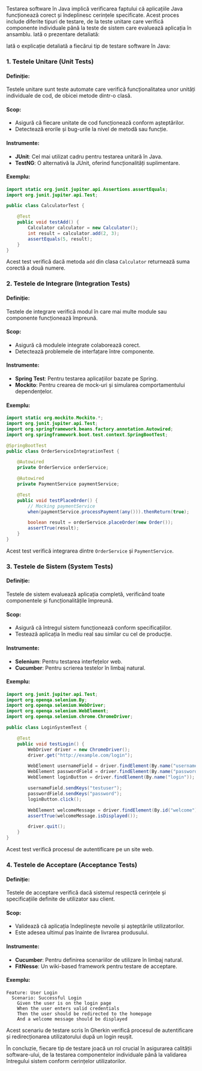 Testarea software în Java implică verificarea faptului că aplicațiile Java funcționează corect și îndeplinesc cerințele specificate. Acest proces include diferite tipuri de testare, de la teste unitare care verifică componente individuale până la teste de sistem care evaluează aplicația în ansamblu. Iată o prezentare detaliată:

Iată o explicație detaliată a fiecărui tip de testare software în Java:

### 1. **Testele Unitare (Unit Tests)**

#### Definiție:
Testele unitare sunt teste automate care verifică funcționalitatea unor unități individuale de cod, de obicei metode dintr-o clasă.

#### Scop:
- Asigură că fiecare unitate de cod funcționează conform așteptărilor.
- Detectează erorile și bug-urile la nivel de metodă sau funcție.

#### Instrumente:
- **JUnit**: Cel mai utilizat cadru pentru testarea unitară în Java.
- **TestNG**: O alternativă la JUnit, oferind funcționalități suplimentare.

#### Exemplu:
```java
import static org.junit.jupiter.api.Assertions.assertEquals;
import org.junit.jupiter.api.Test;

public class CalculatorTest {

    @Test
    public void testAdd() {
        Calculator calculator = new Calculator();
        int result = calculator.add(2, 3);
        assertEquals(5, result);
    }
}
```
Acest test verifică dacă metoda `add` din clasa `Calculator` returnează suma corectă a două numere.

### 2. **Testele de Integrare (Integration Tests)**

#### Definiție:
Testele de integrare verifică modul în care mai multe module sau componente funcționează împreună.

#### Scop:
- Asigură că modulele integrate colaborează corect.
- Detectează problemele de interfațare între componente.

#### Instrumente:
- **Spring Test**: Pentru testarea aplicațiilor bazate pe Spring.
- **Mockito**: Pentru crearea de mock-uri și simularea comportamentului dependențelor.

#### Exemplu:
```java
import static org.mockito.Mockito.*;
import org.junit.jupiter.api.Test;
import org.springframework.beans.factory.annotation.Autowired;
import org.springframework.boot.test.context.SpringBootTest;

@SpringBootTest
public class OrderServiceIntegrationTest {

    @Autowired
    private OrderService orderService;

    @Autowired
    private PaymentService paymentService;

    @Test
    public void testPlaceOrder() {
        // Mocking paymentService
        when(paymentService.processPayment(any())).thenReturn(true);

        boolean result = orderService.placeOrder(new Order());
        assertTrue(result);
    }
}
```
Acest test verifică integrarea dintre `OrderService` și `PaymentService`.

### 3. **Testele de Sistem (System Tests)**

#### Definiție:
Testele de sistem evaluează aplicația completă, verificând toate componentele și funcționalitățile împreună.

#### Scop:
- Asigură că întregul sistem funcționează conform specificațiilor.
- Testează aplicația în mediu real sau similar cu cel de producție.

#### Instrumente:
- **Selenium**: Pentru testarea interfețelor web.
- **Cucumber**: Pentru scrierea testelor în limbaj natural.

#### Exemplu:
```java
import org.junit.jupiter.api.Test;
import org.openqa.selenium.By;
import org.openqa.selenium.WebDriver;
import org.openqa.selenium.WebElement;
import org.openqa.selenium.chrome.ChromeDriver;

public class LoginSystemTest {

    @Test
    public void testLogin() {
        WebDriver driver = new ChromeDriver();
        driver.get("http://example.com/login");

        WebElement usernameField = driver.findElement(By.name("username"));
        WebElement passwordField = driver.findElement(By.name("password"));
        WebElement loginButton = driver.findElement(By.name("login"));

        usernameField.sendKeys("testuser");
        passwordField.sendKeys("password");
        loginButton.click();

        WebElement welcomeMessage = driver.findElement(By.id("welcome"));
        assertTrue(welcomeMessage.isDisplayed());

        driver.quit();
    }
}
```
Acest test verifică procesul de autentificare pe un site web.

### 4. **Testele de Acceptare (Acceptance Tests)**

#### Definiție:
Testele de acceptare verifică dacă sistemul respectă cerințele și specificațiile definite de utilizator sau client.

#### Scop:
- Validează că aplicația îndeplinește nevoile și așteptările utilizatorilor.
- Este adesea ultimul pas înainte de livrarea produsului.

#### Instrumente:
- **Cucumber**: Pentru definirea scenariilor de utilizare în limbaj natural.
- **FitNesse**: Un wiki-based framework pentru testare de acceptare.

#### Exemplu:
```gherkin
Feature: User Login
  Scenario: Successful Login
    Given the user is on the login page
    When the user enters valid credentials
    Then the user should be redirected to the homepage
    And a welcome message should be displayed
```
Acest scenariu de testare scris în Gherkin verifică procesul de autentificare și redirecționarea utilizatorului după un login reușit.

În concluzie, fiecare tip de testare joacă un rol crucial în asigurarea calității software-ului, de la testarea componentelor individuale până la validarea întregului sistem conform cerințelor utilizatorilor.
